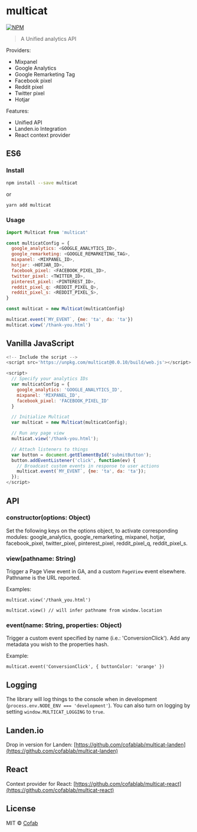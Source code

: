 # multicat

[![NPM](https://img.shields.io/npm/v/multicat.svg)](https://www.npmjs.com/package/multicat)

> A Unified analytics API

Providers:

- Mixpanel
- Google Analytics
- Google Remarketing Tag
- Facebook pixel
- Reddit pixel
- Twitter pixel
- Hotjar

Features:

- Unified API
- Landen.io Integration
- React context provider


## ES6

### Install

```bash
npm install --save multicat
```

or

```bash
yarn add multicat
```

### Usage

```js
import Multicat from 'multicat'

const multicatConfig = {
  google_analytics: <GOOGLE_ANALYTICS_ID>,
  google_remarketing: <GOOGLE_REMARKETING_TAG>,
  mixpanel: <MIXPANEL_ID>,
  hotjar: <HOTJAR_ID>,
  facebook_pixel: <FACEBOOK_PIXEL_ID>,
  twitter_pixel: <TWITTER_ID>,
  pinterest_pixel: <PINTEREST_ID>,
  reddit_pixel_q: <REDDIT_PIXEL_Q>,
  reddit_pixel_s: <REDDIT_PIXEL_S>,
}

const multicat = new Multicat(multicatConfig)

multicat.event(`MY_EVENT`, {me: 'ta', da: 'ta'})
multicat.view('/thank-you.html')
```

## Vanilla JavaScript

```js
<!-- Include the script -->
<script src='https://unpkg.com/multicat@0.0.10/build/web.js'></script>

<script>
  // Specify your analytics IDs
  var multicatConfig = {
    google_analytics: 'GOOGLE_ANALYTICS_ID',
    mixpanel: 'MIXPANEL_ID',
    facebook_pixel: 'FACEBOOK_PIXEL_ID'
  }

  // Initialize Multicat
  var multicat = new Multicat(multicatConfig);

  // Run any page view
  multicat.view('/thank-you.html');

  // Attach listeners to things
  var button = document.getElementById('submitButton');
  button.addEventListener('click', function(ev) {
    // Broadcast custom events in response to user actions
    multicat.event(`MY_EVENT`, {me: 'ta', da: 'ta'});
  });
</script>
```

## API

### constructor(options: Object)

Set the following keys on the options object, to activate corresponding modules: google_analytics, google_remarketing, mixpanel, hotjar, facebook_pixel, twitter_pixel, pinterest_pixel, reddit_pixel_q, reddit_pixel_s.

### view(pathname: String)

Trigger a Page View event in GA, and a custom `PageView` event elsewhere. Pathname is the URL reported.

Examples:

`multicat.view('/thank_you.html')`

`multicat.view() // will infer pathname from window.location`

### event(name: String, properties: Object)

Trigger a custom event specified by name (i.e.: 'ConversionClick'). Add any metadata you wish to the properties hash.

Example:

`multicat.event('ConversionClick', { buttonColor: 'orange' })`

## Logging

The library will log things to the console when in development (`process.env.NODE_ENV === 'development'`). You can also turn on logging by setting `window.MULTICAT_LOGGING` to `true`.

## Landen.io

Drop in version for Landen: [https://github.com/cofablab/multicat-landen](https://github.com/cofablab/multicat-landen)

## React

Context provider for React: [https://github.com/cofablab/multicat-react](https://github.com/cofablab/multicat-react)

## License

MIT © [Cofab](https://github.com/cofablab)

